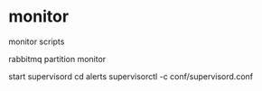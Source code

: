# monitor
monitor scripts

rabbitmq partition monitor

start supervisord
    cd alerts
    supervisorctl -c conf/supervisord.conf
